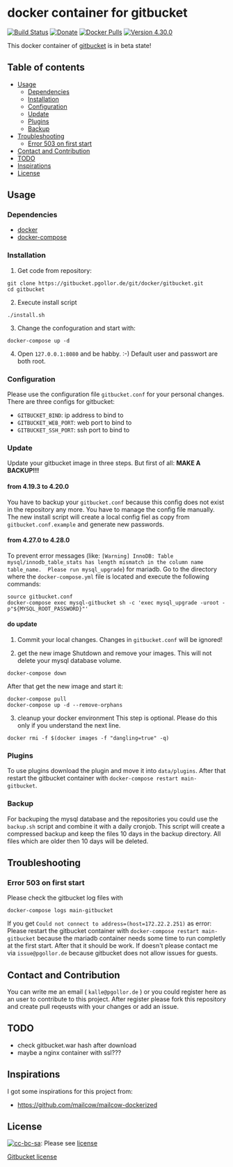 # docker container for gitbucket

[![Build Status](https://jenkins.pgollor.de/job/gitbucket-docker-master/badge/icon)](https://jenkins.pgollor.de/job/gitbucket-docker-master/)
[![Donate](https://img.shields.io/badge/Donate-PayPal-green.svg)](https://paypal.me/pgollor)
[![Docker Pulls](https://img.shields.io/docker/pulls/pgollor/gitbucket.svg?maxAge=2592000)](https://hub.docker.com/r/pgollor/gitbucket/)
[![Version 4.30.0](https://img.shields.io/badge/gitbucket_version-4.30.0-blue.svg)](https://github.com/gitbucket/gitbucket/releases/tag/4.30.0)

This docker container of [gitbucket](https://github.com/gitbucket/gitbucket.git) is in beta state!


## Table of contents 

  - [Usage](#usage)
    - [Dependencies](#dependencies)
    - [Installation](#installation)
    - [Configuration](#configuration)
    - [Update](#update)
    - [Plugins](#plugins)
    - [Backup](#backup)
  - [Troubleshooting](#troubleshooting)
    - [Error 503 on first start](#error-503-on-first-start)
  - [Contact and Contribution](#contact-and-contribution)
  - [TODO](#todo)
  - [Inspirations](#inspirations)
  - [License](#license)
  

## Usage

### Dependencies
- [docker](https://docs.docker.com/engine/installation/)
- [docker-compose](https://docs.docker.com/compose/install/)


### Installation

1. Get code from repository:
```
git clone https://gitbucket.pgollor.de/git/docker/gitbucket.git
cd gitbucket
```

2. Execute install script
```
./install.sh
```

3. Change the confoguration and start with:
```
docker-compose up -d
```

4. Open `127.0.0.1:8080` and be habby. :-)
Default user and passwort are both root.


### Configuration
Please use the configuration file `gitbucket.conf` for your personal changes.
There are three configs for gitbucket:
- `GITBUCKET_BIND`: ip address to bind to
- `GITBUCKET_WEB_PORT`: web port to bind to
- `GITBUCKET_SSH_PORT`: ssh port to bind to


### Update
Update your gitbucket image in three steps.
But first of all: **MAKE A BACKUP!!!**

#### from 4.19.3 to 4.20.0
You have to backup your `gitbucket.conf` because this config does not exist in the repository any more.
You have to manage the config file manually.
The new install script will create a local config fiel as copy from `gitbucket.conf.example` and generate new passwords.

#### from 4.27.0 to 4.28.0

To prevent error messages (like: `[Warning] InnoDB: Table mysql/innodb_table_stats has length mismatch in the column name table_name.  Please run mysql_upgrade`) for mariadb.
Go to the directory where the `docker-compose.yml` file is located and execute the following commands:

```
source gitbucket.conf
docker-compose exec mysql-gitbucket sh -c 'exec mysql_upgrade -uroot -p"${MYSQL_ROOT_PASSWORD}"'
```

#### do update

1. Commit your local changes. Changes in `gitbucket.conf` will be ignored!

2. get the new image
Shutdown and remove your images. This will not delete your mysql database volume.
```
docker-compose down
```
After that get the new image and start it:
```
docker-compose pull
docker-compose up -d --remove-orphans
```

3. cleanup your docker environment
This step is optional. Please do this only if you understand the next line.
```
docker rmi -f $(docker images -f "dangling=true" -q)
```


### Plugins
To use plugins download the plugin and move it into `data/plugins`.
After that restart the gitbucket container with `docker-compose restart main-gitbucket`.


### Backup
For backuping the mysql database and the repositories you could use the `backup.sh` script and combine it with a daily cronjob.
This script will create a compressed backup and keep the files 10 days in the backup directory.
All files which are older then 10 days will be deleted.


## Troubleshooting

### Error 503 on first start
Please check the gitbucket log files with
```
docker-compose logs main-gitbucket
```
If you get `Could not connect to address=(host=172.22.2.251)` as error:
Please restart the gitbucket container with `docker-compose restart main-gitbucket` because the mariadb container needs some time to run completly at the first start.
After that it should be work.
If doesn't please contact me via `issue@pgollor.de` because gitbucket does not allow issues for guests.


## Contact and Contribution
You can write me an email ( `kalle@pgollor.de` ) or you could register here as an user to contribute to this project.
After register please fork this repository and create pull reqeusts with your changes or add an issue.


## TODO
- check gitbucket.war hash after download
- maybe a nginx container with ssl???


## Inspirations
I got some inspirations for this project from:
- https://github.com/mailcow/mailcow-dockerized


## License
[![cc-bc-sa](https://i.creativecommons.org/l/by-sa/4.0/88x31.png)](http://creativecommons.org/licenses/by-sa/4.0/): Please see [license](LICENSE.md)

[Gitbucket license](https://github.com/gitbucket/gitbucket/blob/master/LICENSE)

